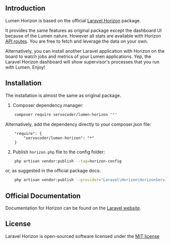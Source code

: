 ## Introduction

Lumen Horizon is based on the official [Laravel Horizon](https://github.com/laravel/horizon) package.

It provides the same features as original package except the dashboard UI because of the Lumen nature.
However all stats are available with Horizon [API routes](https://github.com/servocoder/lumen-horizon/blob/master/routes/web.php).
You are free to fetch and leverage the data on your own.

Alternatively, you can install another Laravel application with Horizon on the board to watch jobs and metrics of your Lumen applications.
Yep, the Laravel Horizon dashboard will show supervisor's processes that you run with Lumen. Enjoy!


## Installation

The installation is almost the same as original package.

1. Composer dependency manager:

```bash
    composer require servocoder/lumen-horizon "*"
```

Alternatively, add the dependency directly to your composer.json file:

```
    "require": {
        "servocoder/lumen-horizon": "*"
    }
```

2. Publish `horizon.php` file to the config folder:

```bash
    php artisan vendor:publish --tag=horizon-config
```

or, as suggested in the official package docs:

```bash
    php artisan vendor:publish --provider="Laravel\Horizon\HorizonServiceProvider"
```


## Official Documentation

Documentation for Horizon can be found on the [Laravel website](http://laravel.com/docs/master/horizon).


## License

Laravel Horizon is open-sourced software licensed under the [MIT license](http://opensource.org/licenses/MIT)

